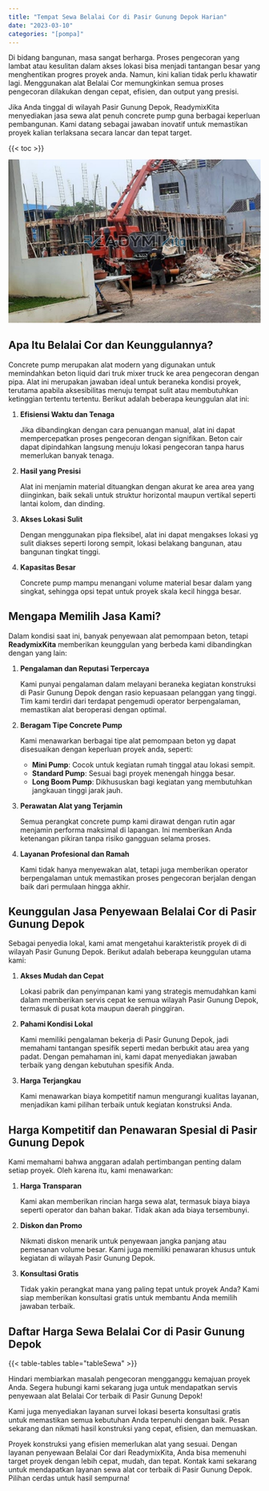 ```yaml
---
title: "Tempat Sewa Belalai Cor di Pasir Gunung Depok Harian"
date: "2023-03-10"
categories: "[pompa]"
---
```


Di bidang bangunan, masa sangat berharga. Proses pengecoran yang lambat atau kesulitan dalam akses lokasi bisa menjadi tantangan besar yang menghentikan progres proyek anda. Namun, kini kalian tidak perlu khawatir lagi. Menggunakan alat Belalai Cor memungkinkan semua proses pengecoran dilakukan dengan cepat, efisien, dan output yang presisi.

Jika Anda tinggal di wilayah Pasir Gunung Depok, ReadymixKita menyediakan jasa sewa alat penuh concrete pump guna berbagai keperluan pembangunan. Kami datang sebagai jawaban inovatif untuk memastikan proyek kalian terlaksana secara lancar dan tepat target.

{{< toc >}}

![Tempat Sewa Belalai Cor di Pasir Gunung Depok Harian](/images/pompa/sewa-pompa-15.jpg)

## Apa Itu Belalai Cor dan Keunggulannya?

Concrete pump merupakan alat modern yang digunakan untuk memindahkan beton liquid dari truk mixer truck ke area pengecoran dengan pipa. Alat ini merupakan jawaban ideal untuk beraneka kondisi proyek, terutama apabila aksesibilitas menuju tempat sulit atau membutuhkan ketinggian tertentu tertentu. Berikut adalah beberapa keunggulan alat ini:

1. **Efisiensi Waktu dan Tenaga**

   Jika dibandingkan dengan cara penuangan manual, alat ini dapat mempercepatkan proses pengecoran dengan signifikan. Beton cair dapat dipindahkan langsung menuju lokasi pengecoran tanpa harus memerlukan banyak tenaga.

2. **Hasil yang Presisi**

   Alat ini menjamin material dituangkan dengan akurat ke area area yang diinginkan, baik sekali untuk struktur horizontal maupun vertikal seperti lantai kolom, dan dinding.

3. **Akses Lokasi Sulit**

   Dengan menggunakan pipa fleksibel, alat ini dapat mengakses lokasi yg sulit diakses seperti lorong sempit, lokasi belakang bangunan, atau bangunan tingkat tinggi.

4. **Kapasitas Besar**

   Concrete pump mampu menangani volume material besar dalam yang singkat, sehingga opsi tepat untuk proyek skala kecil hingga besar.

## Mengapa Memilih Jasa Kami?

Dalam kondisi saat ini, banyak penyewaan alat pemompaan beton, tetapi **ReadymixKita** memberikan keunggulan yang berbeda kami dibandingkan dengan yang lain:

1. **Pengalaman dan Reputasi Terpercaya**

   Kami punyai pengalaman dalam melayani beraneka kegiatan konstruksi di Pasir Gunung Depok dengan rasio kepuasaan pelanggan yang tinggi. Tim kami terdiri dari terdapat pengemudi operator berpengalaman, memastikan alat beroperasi dengan optimal.

2. **Beragam Tipe Concrete Pump**

   Kami menawarkan berbagai tipe alat pemompaan beton yg dapat disesuaikan dengan keperluan proyek anda, seperti:
   - **Mini Pump**: Cocok untuk kegiatan rumah tinggal atau lokasi sempit.
   - **Standard Pump**: Sesuai bagi proyek menengah hingga besar.
   - **Long Boom Pump**: Dikhususkan bagi kegiatan yang membutuhkan jangkauan tinggi jarak jauh.

3. **Perawatan Alat yang Terjamin**

   Semua perangkat concrete pump kami dirawat dengan rutin agar menjamin performa maksimal di lapangan. Ini memberikan Anda ketenangan pikiran tanpa risiko gangguan selama proses.

4. **Layanan Profesional dan Ramah**

   Kami tidak hanya menyewakan alat, tetapi juga memberikan operator berpengalaman untuk memastikan proses pengecoran berjalan dengan baik dari permulaan hingga akhir.

## Keunggulan Jasa Penyewaan Belalai Cor di Pasir Gunung Depok

Sebagai penyedia lokal, kami amat mengetahui karakteristik proyek di di wilayah Pasir Gunung Depok. Berikut adalah beberapa keunggulan utama kami:

1. **Akses Mudah dan Cepat**

   Lokasi pabrik dan penyimpanan kami yang strategis memudahkan kami dalam memberikan servis cepat ke semua wilayah Pasir Gunung Depok, termasuk di pusat kota maupun daerah pinggiran.

2. **Pahami Kondisi Lokal**

   Kami memiliki pengalaman bekerja di Pasir Gunung Depok, jadi memahami tantangan spesifik seperti medan berbukit atau area yang padat. Dengan pemahaman ini, kami dapat menyediakan jawaban terbaik yang dengan kebutuhan spesifik Anda.

3. **Harga Terjangkau**

   Kami menawarkan biaya kompetitif namun mengurangi kualitas layanan, menjadikan kami pilihan terbaik untuk kegiatan konstruksi Anda.

## Harga Kompetitif dan Penawaran Spesial di Pasir Gunung Depok

Kami memahami bahwa anggaran adalah pertimbangan penting dalam setiap proyek. Oleh karena itu, kami menawarkan:

1. **Harga Transparan**

   Kami akan memberikan rincian harga sewa alat, termasuk biaya biaya seperti operator dan bahan bakar. Tidak akan ada biaya tersembunyi.

2. **Diskon dan Promo**

   Nikmati diskon menarik untuk penyewaan jangka panjang atau pemesanan volume besar. Kami juga memiliki penawaran khusus untuk kegiatan di wilayah Pasir Gunung Depok.

3. **Konsultasi Gratis**

   Tidak yakin perangkat mana yang paling tepat untuk proyek Anda? Kami siap memberikan konsultasi gratis untuk membantu Anda memilih jawaban terbaik.

## Daftar Harga Sewa Belalai Cor di Pasir Gunung Depok

{{< table-tables table="tableSewa" >}}

Hindari membiarkan masalah pengecoran mengganggu kemajuan proyek Anda. Segera hubungi kami sekarang juga untuk mendapatkan servis penyewaan alat Belalai Cor terbaik di Pasir Gunung Depok!

Kami juga menyediakan layanan survei lokasi beserta konsultasi gratis untuk memastikan semua kebutuhan Anda terpenuhi dengan baik. Pesan sekarang dan nikmati hasil konstruksi yang cepat, efisien, dan memuaskan.

Proyek konstruksi yang efisien memerlukan alat yang sesuai. Dengan layanan penyewaan Belalai Cor dari ReadymixKita, Anda bisa memenuhi target proyek dengan lebih cepat, mudah, dan tepat. Kontak kami sekarang untuk mendapatkan layanan sewa alat cor terbaik di Pasir Gunung Depok. Pilihan cerdas untuk hasil sempurna!